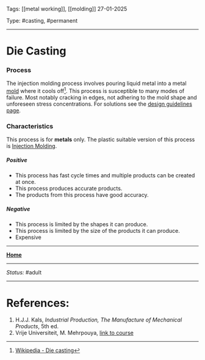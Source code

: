 Tags: [[metal working]], [[molding]]
27-01-2025

Type: #casting, #permanent

---
# Die Casting
### Process
The injection molding process involves pouring liquid metal into a metal [mold](!%20Manufacturing%20Technologies%20Overview.md#Terms%20and%20Disambiguation) where it cools off[^diecasting].
This process is susceptible to many modes of failure. Most notably cracking in edges, not adhering to the mold shape and unforeseen stress concentrations. For solutions see the [design guidelines page](Design%20Rules%20Casting.md).

### Characteristics
This process is for __metals__ only. The plastic suitable version of this process is [Injection Molding](Injection%20Molding.md).
##### Positive
- This process has fast cycle times and multiple products can be created at once.
- This process produces accurate products.
- The products from this process have good accuracy.
##### Negative
- This process is limited by the shapes it can produce.
- This process is limited by the size of the products it can produce.
- Expensive








---
__[Home](!%20Manufacturing%20Technologies%20Overview.md)__

---
_Status:_ #adult

---
# References:
[^diecasting]: [Wikipedia - Die casting](https://en.wikipedia.org/wiki/Die_casting)
1. H.J.J. Kals, _Industrial Production, The Manufacture of Mechanical Products_, 5th ed.
2. Vrije Universiteit, M. Mehrpouya, [link to course](https://canvas.utwente.nl/courses/15351)